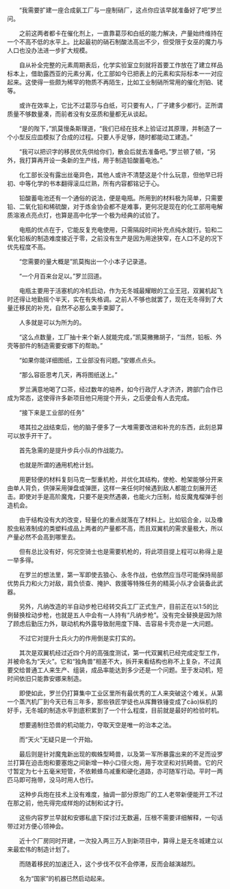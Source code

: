 　　“我需要扩建一座合成氨工厂与一座制硝厂，这点你应该早就准备好了吧”罗兰问。

　　之前这两者都卡在催化剂上，一直靠葛莎和白纸的能力解决，产量始终维持在一个不高不低的水平上。比起最初的硝石制酸法高出不少，但受限于女巫的魔力与人口也没办法进一步扩大规模。

　　自从补全完整的元素周期表后，化学实验室立刻就将首要工作放在了建立样品标本上，借助露西亚的元素分离，化工部如今已把表上的元素和实际标本一一对应起来。这使得一些颇为稀罕的物质不再陌生，比如工业制硝所常用的催化剂铂、铑等。

　　或许在效率上，它比不过葛莎与白纸，可只要有人，厂子建多少都行。正所谓质量不够数量凑，而前者没有女巫质和量都无从谈起。

　　“是的陛下，”凯莫慢条斯理道，“我们已经在技术上验证过其原理，并制造了一个小型反应皿模拟了合成的过程。只要人手足够，随时都能动工建造。”

　　“我可以把识字的移民优先供给你们，散会后就去准备吧。”罗兰顿了顿，“另外，我打算再开设一条新的生产线，用于制造铅酸蓄电池。”

　　化工部长没有露出丝毫异色，其他人或许不清楚这是个什么玩意，但他早已将初、中等化学的书本翻得滚瓜烂熟，所有内容都铭记于心。

　　铅酸蓄电池还有一个通俗的说法，便是电瓶。所用到的材料极为简单，只需要铅、二氧化铅和稀硫酸，对于炼金协会都不是难事，更何况是现在的化工部用电解质溶液点亮点灯，也算是高中化学一个极为经典的试验了。

　　电瓶的优点在于，它能反复充电使用，只需隔段时间补充点纯水就行。铅和二氧化铅板的制造难度接近于零，之前没有生产是因为用途狭窄，在人口不足的况下优先程度不高。

　　“您需要的量大概是”凯莫掏出一个小本子记录道。

　　“一个月百来台足以。”罗兰回道。

　　电瓶主要用于活塞机的冷机启动，作为无冬城最耀眼的工业王冠，双翼机起飞时还得让地勤摇个半天，实在有失格调。之前人不够也就罢了，现在无冬得到了大量迁移民的补充，自然不必那么束手束脚了。

　　人多就是可以为所为的。

　　“这么点数量，工厂抽十来个新人就能完成，”凯莫撇撇胡子，“当然，铅板、外壳等部件的制造需要安娜下的帮助。”

　　“如果你能详细图纸，工业部没有问题。”安娜点点头。

　　“那么容臣思考几天，再将图纸送上。”

　　罗兰满意地喝了口茶，经过数年的培养，如今行政厅人才济济，跨部门合作已成为常态，这使得许多新项目他只用提个开头，之后便会有人去完成。

　　“接下来是工业部的任务”

　　塔其拉之战结束后，他的脑子便多了一大堆需要改进和补充的东西，此刻总算可以放手开干了。

　　首先急需的是提升步兵小队的作战能力。

　　也就是所谓的通用机枪计划。

　　用更轻便的材料复刻马克一型重机枪，并优化其结构，使枪、枪架能够分开来由单人背负，供弹采用弹盘或弹匣，这样一来任何时候遇到敌人都能立刻展开还击。即使对手是高阶魔鬼，只要不是突然遇袭，也能火力压制，给反魔鬼榴弹手创造机会。

　　由于结构没有大的改变，轻量化的重点就落在了材料上。比如铝合金，以及橡胶虫粘液制成的类塑料成品上两者的产量都不高，而且双翼机的需求量极大，所以产量必然不会高到哪里去。

　　但有总比没有好，何况空骑士也是需要机枪的，将此项目提上程可以称得上是一举多得。

　　在罗兰的想法里，第一军即使去狼心、永冬作战，也依然应当尽可能保持局部优势兵力和火力对敌，肩负侦查、掩护、救援等特殊任务的精英小队才会装备此武器。

　　另外，凡纳改造的半自动步枪已经转交兵工厂正式生产，目前正在以1:5的比例替换栓动步枪，也就是五人中会有一人持有“凡纳步枪”。没有完全替换是因为除了顾虑后勤压力外，联动机构外露导致耐用度下降、击容易卡壳亦是一大问题。

　　不过它对提升士兵火力的作用倒是实打实的。

　　其次是双翼机经过近四个月的高强度测试，第一代双翼机已经完成定型工作，并被命名为“天火”。它和“独角兽”相差不大，拆开来看结构也称不上复杂，不过真要交给普通工人来生产、组装，成品率能达到多少还是一个问题。至于发动机，短时间依旧只能靠安娜来制造。

　　即使如此，罗兰仍打算集中工业区里所有最优秀的工人来突破这个难关。从第一个蒸汽机厂到今天已有三年多，那些铁匠学徒也从挥舞铁锤变成了cāo)纵机的好手，无冬城的制造水平到底积累到了一个什么程度，目前就是最好的检验时机。

　　想要遏制住恐兽的机动能力，夺取天空是唯一的治本之法。

　　而“天火”无疑只是一个开始。

　　最后则是针对魔鬼新出现的蜘蛛型畸兽，以及第一军所暴露出来的不足而设罗兰打算在迫击炮和要塞炮之间新增一种小口径火炮，用于攻坚和对抗畸兽。它的尺寸暂定为七十五毫米短管，不依赖蜂鸟减重和硬化道路，亦可随军行动。平时一两匹马即可拖带，没马时用人也行。

　　这种步兵炮在技术上没有难度，抽调一部分原炮厂的工人老带新便能开工不过在那之前，他先得完成样炮的试制和试才行。

　　这些内容罗兰早就和安娜私底下探讨过无数遍，压根不需要详细解释，一句话带过对方便心领神会。

　　近十个厂房同时开建，一次投入两三万人到新项目中，算得上是无冬城建立以来最宏伟的制造计划了。

　　而随着移民的加速迁入，这个步伐不仅不会停滞，反而会越演越烈。

　　名为“国家”的机器已然启动起来。
